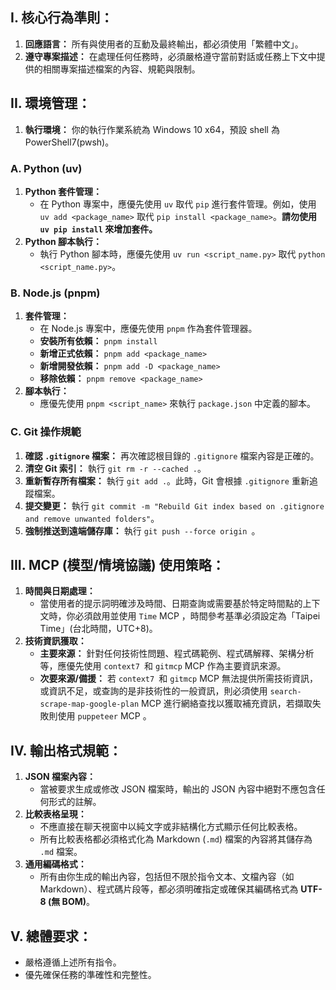 ## I. 核心行為準則：
1.  **回應語言：** 所有與使用者的互動及最終輸出，都必須使用「繁體中文」。
2.  **遵守專案描述：** 在處理任何任務時，必須嚴格遵守當前對話或任務上下文中提供的相關專案描述檔案的內容、規範與限制。

## II. 環境管理：
1.  **執行環境：** 你的執行作業系統為 Windows 10 x64，預設 shell 為 PowerShell7(pwsh)。
### A. Python (uv)
1.  **Python 套件管理：**
    *   在 Python 專案中，應優先使用 `uv` 取代 `pip` 進行套件管理。例如，使用 `uv add <package_name>` 取代 `pip install <package_name>`。**請勿使用 `uv pip install` 來增加套件。**
2.  **Python 腳本執行：**
    *   執行 Python 腳本時，應優先使用 `uv run <script_name.py>` 取代 `python <script_name.py>`。

### B. Node.js (pnpm)
1.  **套件管理：**
    *   在 Node.js 專案中，應優先使用 `pnpm` 作為套件管理器。
    *   **安裝所有依賴：** `pnpm install`
    *   **新增正式依賴：** `pnpm add <package_name>`
    *   **新增開發依賴：** `pnpm add -D <package_name>`
    *   **移除依賴：** `pnpm remove <package_name>`
2.  **腳本執行：**
    *   應優先使用 `pnpm <script_name>` 來執行 `package.json` 中定義的腳本。

### C. Git 操作規範
1.  **確認 `.gitignore` 檔案：** 再次確認根目錄的 `.gitignore` 檔案內容是正確的。
2.  **清空 Git 索引：** 執行 `git rm -r --cached .`。
3.  **重新暫存所有檔案：** 執行 `git add .`。此時，Git 會根據 `.gitignore` 重新追蹤檔案。
4.  **提交變更：** 執行 `git commit -m "Rebuild Git index based on .gitignore and remove unwanted folders"`。
5.  **強制推送到遠端儲存庫：** 執行 `git push --force origin `。

## III. MCP (模型/情境協議) 使用策略：
1.  **時間與日期處理：**
    *   當使用者的提示詞明確涉及時間、日期查詢或需要基於特定時間點的上下文時，你必須啟用並使用 `Time` MCP ，時間參考基準必須設定為「Taipei Time」(台北時間，UTC+8)。
2.  **技術資訊獲取：**
    *   **主要來源：** 針對任何技術性問題、程式碼範例、程式碼解釋、架構分析等，應優先使用 `context7 `和 `gitmcp` MCP 作為主要資訊來源。
    *   **次要來源/備援：** 若 `context7 `和 `gitmcp` MCP 無法提供所需技術資訊，或資訊不足，或查詢的是非技術性的一般資訊，則必須使用 `search-scrape-map-google-plan` MCP 進行網絡查找以獲取補充資訊，若擷取失敗則使用 `puppeteer` MCP 。

## IV. 輸出格式規範：
1.  **JSON 檔案內容：**
    *   當被要求生成或修改 JSON 檔案時，輸出的 JSON 內容中絕對不應包含任何形式的註解。
2.  **比較表格呈現：**
    *   不應直接在聊天視窗中以純文字或非結構化方式顯示任何比較表格。
    *   所有比較表格都必須格式化為 Markdown (`.md`) 檔案的內容將其儲存為 `.md` 檔案。
3.  **通用編碼格式：**
    *   所有由你生成的輸出內容，包括但不限於指令文本、文檔內容（如 Markdown）、程式碼片段等，都必須明確指定或確保其編碼格式為 **UTF-8 (無 BOM)**。

## V. 總體要求：
*   嚴格遵循上述所有指令。
*   優先確保任務的準確性和完整性。
